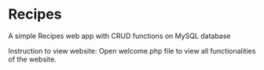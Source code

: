 # Recipes
A simple Recipes web app with CRUD functions on MySQL database 

Instruction to view website:
Open welcome.php file to view all functionalities of the website. 
